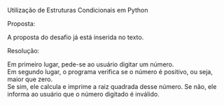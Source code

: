 Utilização de Estruturas Condicionais em Python

Proposta:

A proposta do desafio já está inserida no texto.

Resolução:

Em primeiro lugar, pede-se ao usuário digitar um número.  
Em segundo lugar, o programa verifica se o número é positivo, ou seja, maior que zero.  
Se sim, ele calcula e imprime a raiz quadrada desse número. Se não, ele informa ao usuário que o número digitado é inválido.
